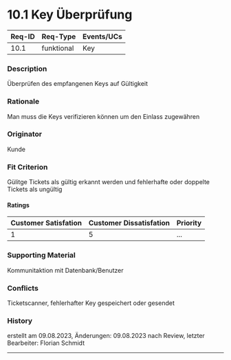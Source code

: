 # 10.1 Key Überprüfung

| Req-ID | Req-Type | Events/UCs |
|--------|----------|------------|
| 10.1   |funktional|Key         |

### Description
Überprüfen des empfangenen Keys auf Gültigkeit

### Rationale
Man muss die Keys verifizieren können um den Einlass zugewähren 

### Originator
Kunde

### Fit Criterion
Gülitge Tickets als gültig erkannt werden und fehlerhafte oder doppelte Tickets als ungültig 

#### Ratings
| Customer Satisfation | Customer Dissatisfation | Priority |
|----------------------|-------------------------|----------|
| 1                    | 5                       | ...      |

### Supporting Material
Kommunitaktion mit Datenbank/Benutzer

### Conflicts
Ticketscanner, fehlerhafter Key gespeichert oder gesendet

### History
erstellt am 09.08.2023, Änderungen: 09.08.2023 nach Review, letzter Bearbeiter: Florian Schmidt

---
